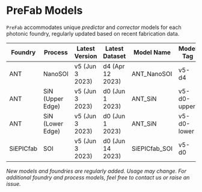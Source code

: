 # PreFab Models

`PreFab` accommodates unique _predictor_ and _corrector_ models for each photonic foundry, regularly updated based on recent fabrication data.

| Foundry   | Process          | Latest Version  | Latest Dataset   | Model Name    | Model Tag   | Status |
| --------- | ---------------- | --------------- | ---------------- | ------------- | ----------- | ------ |
| ANT       | NanoSOI          | v5 (Jun 3 2023) | d4 (Apr 12 2023) | ANT_NanoSOI   | v5-d4       | Beta   |
| ANT       | SiN (Upper Edge) | v5 (Jun 3 2023) | d0 (Jun 1 2023)  | ANT_SiN       | v5-d0-upper | Alpha  |
| ANT       | SiN (Lower Edge) | v5 (Jun 3 2023) | d0 (Jun 1 2023)  | ANT_SiN       | v5-d0-lower | Alpha  |
| SiEPICfab | SOI              | v5 (Jun 3 2023) | d0 (Jun 14 2023) | SiEPICfab_SOI | v5-d0       | Alpha  |

_New models and foundries are regularly added. Usage may change. For additional foundry and process models, feel free to contact us or raise an issue._
